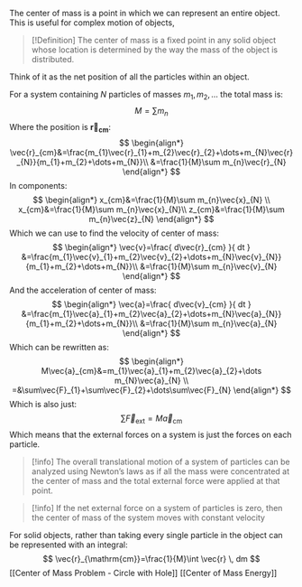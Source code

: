 The center of mass is a point in which we can represent an entire object. This is useful for complex motion of objects,

>[!Definition]
>The center of mass is a fixed point in any solid object whose location is determined by the way the mass of the object is distributed.

Think of it as the net position of all the particles within an object.

For a system containing $N$ particles of masses $m_{1}, m_{2}, \dots$ the total mass is:
$$
M=\sum m_{n}
$$
Where the position is $\mathbf{\vec{r}_{cm}}$:
$$
\begin{align*}
\vec{r}_{cm}&=\frac{m_{1}\vec{r}_{1}+m_{2}\vec{r}_{2}+\dots+m_{N}\vec{r}_{N}}{m_{1}+m_{2}+\dots+m_{N}}\\
&=\frac{1}{M}\sum m_{n}\vec{r}_{N}
\end{align*}
$$
In components:
$$
\begin{align*}
x_{cm}&=\frac{1}{M}\sum m_{n}\vec{x}_{N} \\
x_{cm}&=\frac{1}{M}\sum m_{n}\vec{x}_{N}\\
z_{cm}&=\frac{1}{M}\sum m_{n}\vec{z}_{N}
\end{align*}
$$
Which we can use to find the velocity of center of mass:
$$
\begin{align*}
\vec{v}=\frac{ d\vec{r}_{cm} }{ dt } &=\frac{m_{1}\vec{v}_{1}+m_{2}\vec{v}_{2}+\dots+m_{N}\vec{v}_{N}}{m_{1}+m_{2}+\dots+m_{N}}\\
&=\frac{1}{M}\sum m_{n}\vec{v}_{N}
\end{align*}
$$
And the acceleration of center of mass:
$$
\begin{align*}
\vec{a}=\frac{ d\vec{v}_{cm} }{ dt } &=\frac{m_{1}\vec{a}_{1}+m_{2}\vec{a}_{2}+\dots+m_{N}\vec{a}_{N}}{m_{1}+m_{2}+\dots+m_{N}}\\
&=\frac{1}{M}\sum m_{n}\vec{a}_{N}
\end{align*}
$$
Which can be rewritten as:
$$
\begin{align*}
M\vec{a}_{cm}&=m_{1}\vec{a}_{1}+m_{2}\vec{a}_{2}+\dots m_{N}\vec{a}_{N} \\
=&\sum\vec{F}_{1}+\sum\vec{F}_{2}+\dots\sum\vec{F}_{N}
\end{align*}
$$
Which is also just:
$$
\sum \vec{F}_{\mathrm{ext}} = M\vec{a}_{\mathrm{cm}}
$$
Which means that the external forces on a system is just the forces on each particle.

>[!info]
>The overall translational motion of a system of particles can be analyzed using Newton’s laws as if all the mass were concentrated at the center of mass and the total external force were applied at that point.

>[!info]
>If the net external force on a system of particles is zero, then the center of mass of the system moves with constant velocity

For solid objects, rather than taking every single particle in the object can be represented with an integral:
$$
\vec{r}_{\mathrm{cm}}=\frac{1}{M}\int \vec{r} \, dm 
$$
[[Center of Mass Problem - Circle with Hole]]
[[Center of Mass Energy]]

